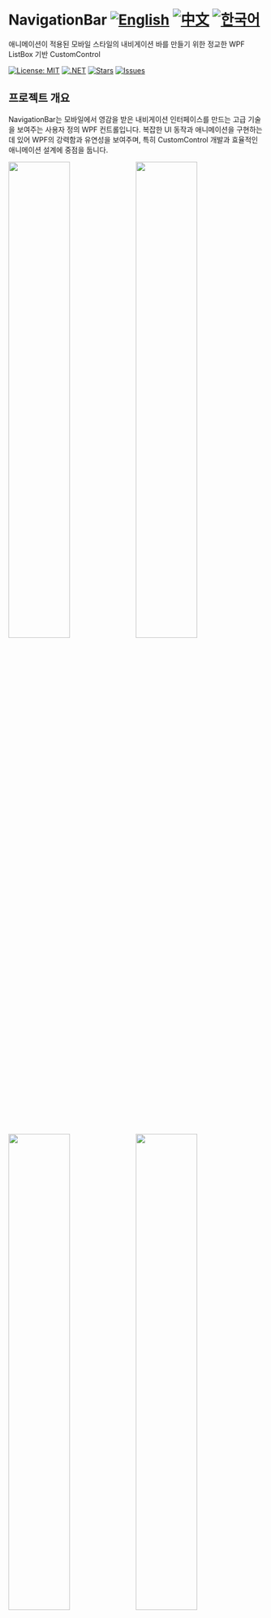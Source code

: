 # NavigationBar [![English](https://img.shields.io/badge/Language-English-blue.svg)](README.md) [![中文](https://img.shields.io/badge/Language-中文-red.svg)](README.zh-CN.md) [![한국어](https://img.shields.io/badge/Language-한국어-red.svg)](README.ko.md) 

애니메이션이 적용된 모바일 스타일의 내비게이션 바를 만들기 위한 정교한 WPF ListBox 기반 CustomControl

[![License: MIT](https://img.shields.io/badge/License-MIT-yellow.svg)](https://opensource.org/licenses/MIT)
[![.NET](https://img.shields.io/badge/.NET-8.0-blue.svg)](https://dotnet.microsoft.com/download)
[![Stars](https://img.shields.io/github/stars/vickyqu115/navigationbar.svg)](https://github.com/vickyqu115/navigationbar/stargazers)
[![Issues](https://img.shields.io/github/issues/vickyqu115/navigationbar.svg)](https://github.com/vickyqu115/navigationbar/issues)

## 프로젝트 개요

NavigationBar는 모바일에서 영감을 받은 내비게이션 인터페이스를 만드는 고급 기술을 보여주는 사용자 정의 WPF 컨트롤입니다. 복잡한 UI 동작과 애니메이션을 구현하는 데 있어 WPF의 강력함과 유연성을 보여주며, 특히 CustomControl 개발과 효율적인 애니메이션 설계에 중점을 둡니다.

<img src="https://github.com/vickyqu115/navigationbar/assets/101777355/7b360df7-b62b-440b-a43d-d5b4926d4b7b" width="49%"/>
<img src="https://github.com/user-attachments/assets/e5d5aedc-d240-4192-a838-ab6bac9ae3ef" width="49%"/>
<img src="https://github.com/vickyqu115/navigationbar/assets/101777355/102fb540-2ee5-46e5-8ba3-1978d48613bc" width="49%"/>
<img src="https://github.com/user-attachments/assets/b235f5b9-d4ae-4c5f-97dd-c2c95ddbee91" width="49%"/>
<img src="https://github.com/user-attachments/assets/7bbbb515-56b9-4cc2-b712-980e1233a61b" width="49%"/>
<img src="https://github.com/user-attachments/assets/db87b05a-6aef-4c20-9965-ab3e30676fe6" width="49%"/>

## 주요 기능 및 구현 사항
#### 1. 고급 CustomControl 개발
- [x] 특화된 내비게이션 기능을 위한 WPF ListBox 확장
- [x] 순수 XAML과 C#을 사용한 복잡한 UI 요소 구현
- [x] 별도의 애플리케이션 및 라이브러리 프로젝트로 모듈성을 최적화한 프로젝트 구조

#### 2. 정교한 애니메이션 기법
- [x] 간결하고 효율적인 애니메이션을 위한 Jamesnet.Wpf 애니메이션 래퍼 클래스(ValueItem, ThickItem, ColorItem) 활용
- [x] 내비게이션 항목 간 부드러운 전환을 위한 사용자 정의 애니메이션 로직
- [x] 향상된 유연성을 위해 ItemsPresenter 외부에서 작동하는 혁신적인 애니메이션 설계

#### 3. XAML 기반 벡터 그래픽
- [x] Visual Studio for Blend에서 Path와 Geometry를 사용한 복잡한 형태 생성
- [x] 확장 가능하고 고품질의 시각적 효과를 위한 벡터 기반 아이콘 구현

#### 4. 고급 WPF 개념
- [x] 독특한 레이아웃과 동작을 가능하게 하는 ListBox를 위한 정교한 ControlTemplate 설계
- [x] 유연한 항목 레이아웃을 위한 사용자 정의 ItemsPanel 구현

#### 5. 성능 최적화
- [x] 클리핑 및 레이아웃 기술을 사용한 효율적인 렌더링
- [x] 세심한 리소스 관리를 통한 최적화된 애니메이션 성능

## 기술적 심층 분석
- **CustomControl 아키텍처**: WPF에서 CustomControl의 강력함을 보여주며, 동작과 외관을 완전히 제어할 수 있습니다.
- **ItemsPresenter 외부 애니메이션**: ItemsPresenter 외부에서 작동하는 애니메이션을 설계하는 혁신적인 접근 방식으로, 이 컨트롤의 핵심 기능입니다.
- **Jamesnet.Wpf 애니메이션 통합**: Jamesnet.Wpf의 ValueItem, ThickItem, ColorItem을 활용하여 간소화되고 더 읽기 쉬운 애니메이션 코드를 구현합니다.
- **Blend에서의 Geometry 생성**: Visual Studio for Blend를 사용하여 복잡한 geometry를 직접 생성하는 방법을 보여주며, 디자인 프로세스를 향상시킵니다.
- **ListBox ControlTemplate 재설계**: 독특한 내비게이션 바 레이아웃과 기능을 구현하기 위해 ListBox 템플릿을 완전히 개선했습니다.

## 기술 스택
- WPF (Windows Presentation Foundation)
- .NET 8.0
- C# 10.0
- XAML
- Jamesnet.Wpf (애니메이션 래퍼 클래스용)

## 프로젝트 구조
- 데모 및 테스트를 위한 애플리케이션 프로젝트
- 재사용성을 높이는 NavigationBar 컨트롤을 위한 라이브러리 프로젝트

## 시작하기
### 필요 조건
- Visual Studio 2022 이상
- .NET 8.0 SDK

### 설치 및 실행
#### 1. 리포지토리 복제:
```
git clone https://github.com/vickyqu115/navigationbar.git
```

#### 2. 솔루션 열기
- [x] Visual Studio
- [x] Visual Studio Code
- [x] Blend for Visual Studio
- [x] JetBrains Rider

<img src="https://github.com/user-attachments/assets/af70f422-7057-4e77-a54d-042ee8358d2a" width="24%"/>
<img src="https://github.com/user-attachments/assets/c06e89aa-dbd2-4db2-b5cd-0f58cbd2f0db" width="24%"/>
<img src="https://github.com/user-attachments/assets/e4feaa10-a107-4b58-8d13-1d8be620ec62" width="24%"/>
<img src="https://github.com/user-attachments/assets/5ff487f6-55e4-43e1-9abf-f8d419ee6943" width="24%"/>

#### 3. 빌드 및 실행
- [x] 시작 프로젝트 설정
- [x] F5를 누르거나 실행 버튼 클릭
- [x] Windows 11 권장

## 학습 자료
- [구현에 대한 상세 아티클](https://jamesnet.dev/article/edit/110)
- [YouTube 튜토리얼](https://bit.ly/3TVeRhF)
- [BiliBili 튜토리얼](https://bit.ly/3UvaOsl)
- [CodeProject](https://www.codeproject.com/Articles/5375482/Customizing-ListBox-for-a-Smooth-Animated-Navigati)

## 기여하기
NavigationBar에 대한 기여를 환영합니다! 이슈를 제출하거나, 풀 리퀘스트를 생성하거나, 개선 사항을 제안해 주세요.

## 라이선스
이 프로젝트는 MIT 라이선스 하에 배포됩니다. 자세한 내용은 [LICENSE](LICENSE) 파일을 참조하세요.

## 연락처
- 웹사이트: https://jamesnet.dev
- 이메일: vickyqu115@hotmail.com, james@jamesnet.dev

NavigationBar로 고급 WPF 기술을 탐험하고 매력적인 내비게이션 경험을 만들어보세요!

## Introduction
WPF applications traditionally prefer a programmatic approach that connects multiple screens through menu configurations and presents them in a unified manner. This technique, often referred to as the menu or Navigation, is one of the core implementations in WPF. It also has a direct correlation with the architecture (design) of the project, so paying more attention to its implementation can positively impact the quality of the project.

This control features a design and animations specialized for mobile, but it can be elegantly and structurally implemented using ListBox and Animation technologies available in WPF. Additionally, it can be similarly implemented in Cross-Platform environments such as AvaloniaUI, Uno, OpenSilver, MAUI, which allows this project to be researched and applied across various platforms.

The goal is also to widely promote the flexibility and excellence of WPF implementation and share the technology. Through this project, we hope you will deeply experience the charm of WPF.

## Cross-Platform Source Code Introduction
This project can be joined not only in WPF but also in various Cross-Platform environments. You can check out the MAUI/AvaloniaUI versions by [Lukewire129](https://github.com/lukewire129), [furesoft](https://github.com/furesoft) and furesoft through [Discussions](https://github.com/vickyqu115/navigationbar/discussions).

- [MAUI (Lukewire129)](https://github.com/vickyqu115/navigationbar/discussions/3)
- [Avalonia Version (Lukewire129)](https://github.com/vickyqu115/navigationbar/discussions/4)
- [Avalonia Version (furesoft)](https://github.com/vickyqu115/navigationbar/discussions/2)

## Design and Structural Philosophy

![293724702-d9264b98-f7fb-434b-b78c-1671ac8b531a](https://github.com/vickyqu115/navigationbar/assets/101777355/7b360df7-b62b-440b-a43d-d5b4926d4b7b)


This control style is one used widely through web or mobile navigation configurations. Therefore, it's commonly seen implemented using IOS, Android, or HTML/CSS technologies. Implementing it with CSS/HTML and JavaScript allows for relatively easy construction of structure and animation functions. In contrast, WPF, through XAML, might feel comparatively complex in terms of design, event, and animation implementation. Thus, the key to this control's implementation is to make the most of WPF's characteristics and provide a high-level implementation method that lets users feel the structural strengths of WPF.

A lot of focus has been put into the quality of the Source code through Refactoring. The project minimizes/optimizes hierarchical XAML structures and emphasizes enhancing code quality through interaction between XAML and Behind code using CustomControl. The control isn't just about providing basic functionality; it's about conveying technical inspiration and encouraging diverse applications through its structural philosophy.

## Project Detail

#### MagicBar.cs
MagicBar, the core control of this project, is a CustomControl inheriting from ListBox control. In most development scenarios, UserControl is the usual choice, but for functions involving complex features, animations, and repetitive elements like in this case, it's more effective to divide and implement them as smaller Control (CustomControl) units.

If you're not familiar with CustomControl, please read the following:

> The CustomControl approach itself is technically challenging and conceptually different from traditional desktop methods like Windows Forms, making it somewhat difficult to approach easily. Additionally, finding reference materials for guidance is challenging. However, this is an important process to elevate your WPF technical skills. We encourage you to open-mindedly take on the challenge of CustomControl implementation with this opportunity.

#### Generic.xaml
CustomControl is characterized by its separation and management of the XAML Design area. Therefore, it doesn't provide direct interaction between the XAML area and the control (Class). Interaction between these two areas is supported through other indirect methods. The first method involves exploring the Template area through the OnApplyTemplate timing. The second method extends binding through DependencyProperty declarations.

This structural feature allows for a perfect separation of design and code, enhancing code reusability and extensibility, and understanding the traditional structure of WPF in depth. All controls used in WPF follow this same method. To verify this, you can directly explore the open-source dotnet/WPF repository available on GitHub.

## 1. XAML Configuration

#### Introduction to Geometry

Geometry is one of the design elements provided in WPF, used for vector-based designs. Traditionally, development methods preferred bitmap images like PNG or JPEG, but there's a growing preference for vector-based designs in recent times. This change can be attributed to improvements in computer performance, developments in monitor resolutions, and shifts in design trends. Hence, the role of Geometry elements is significant in this control. The process of implementing the Circle in the latter part is explained in more detail.

#### Separation of Animation Elements and ItemsPresenter

MagicBar inherits from the ListBox control and uniquely uses the ItemsPresenter element provided through the ItemsControl feature. However, interaction between child elements within the ItemsPresenter is not possible, implying that continuing Animation actions among child items is also unfeasible.

The behavior of ListBoxItem is determined by the type of Panel specified through the ItemsPanelTemplate in the ItemsPresenter element. Therefore, the choice of Panel layout significantly affects the behavior of ListBoxItem. In the case of StackPanel, the order of the added child elements in the Children collection determines their position. For Grid, placement is determined by Row/Column settings.

Thus, linking Animation actions between child elements structurally is not possible.

> However, there are exceptions. In the case of Canvas, interaction through Animation is possible using the concept of coordinates, but it requires complex calculations and precise implementation for all controls. Yet, better implementation methods exist, so Canvas control content is omitted in this context.

#### ListBox ControlTemplate Hierarchy
Usually, in implementing ListBox control, greater emphasis is placed on the child element ListBoxItem. However, for this control, the key feature - the Circle structure - needs to be positioned outside the area of the ItemsPresenter element. Therefore, forming a complex Template in the ListBox control is crucial.

The hierarchy of the ControlTemplate is as follows:

> The following is a simplified representation for clarity and differs from the actual Source code content. The Circle part can easily be found in the text as "PART_Circle".

```xaml
<ControlTemplate TargetType="{x:Type ListBox}">
     <Grid>         
        <Circle/>         
        <ItemsPresenter/>     
     </Grid> 
</ControlTemplate>
```

As seen above, the key is to position the ItemsPresenter and Circle at the same hierarchical level. This arrangement allows the Circle element's Animation range to appear as if freely moving across the ItemsPresenter's child elements. Moreover, it's essential to place the ItemsPresenter element in front of the Circle so that the ListBoxItem element's icons and text do not visually cover the Circle.

Having discussed the theory, let's now delve into the actual source code for a detailed comparison.

> The area with x:Name="PART_Circle" corresponds to the Circle.

```xaml
<Style TargetType="{x:Type local:MagicBar}">
<Setter Property="ItemContainerStyle" Value="{StaticResource MagicBarItem}"/>
<Setter Property="SnapsToDevicePixels" Value="True"/>
<Setter Property="UseLayoutRounding" Value="True"/>
<Setter Property="Background" Value="Transparent"/>
<Setter Property="Width" Value="440"/>
<Setter Property="Height" Value="120"/>
<Setter Property="Template">
    <Setter.Value>
    	<ControlTemplate TargetType="{x:Type local:MagicBar}">
    	    <Grid Background="{TemplateBinding Background}">
    		<Grid.Clip>
    		    <RectangleGeometry Rect="0 0 440 120"/>
    		</Grid.Clip>
    		<Border Style="{StaticResource Bar}"/>
    		<Canvas Margin="20 0 20 0">
    		    <Grid x:Name="PART_Circle" Style="{StaticResource Circle}">
    			<Path Style="{StaticResource Arc}"/>
    			<Ellipse Fill="#222222"/>
    			<Ellipse Fill="CadetBlue" Margin="6"/>
    		    </Grid>
    		</Canvas>
    		<ItemsPresenter Margin="20 40 20 0"/>
    	    </Grid>
    	</ControlTemplate>
    </Setter.Value>
</Setter>
<Setter Property="ItemsPanel">
    <Setter.Value>
    	<ItemsPanelTemplate>
    	    <UniformGrid Columns="5"/>
    	</ItemsPanelTemplate>
    </Setter.Value>
  </Setter>
</Style>
```

#### ListBoxItem Template Configuration

Unlike the ListBox control's Template, the configuration of the ListBoxItem is relatively simple. Also, since it's unrelated to the Circle Animation element, it comprises only the menu item's icon and text.

```xaml
<Style TargetType="{x:Type ListBoxItem}" x:Key="MagicBarItem">
    <Setter Property="FocusVisualStyle" Value="{x:Null}"/>
    <Setter Property="Background" Value="Transparent"/>
    <Setter Property="Template">
        <Setter.Value>
            <ControlTemplate TargetType="{x:Type ListBoxItem}">
                <Grid Background="{TemplateBinding Background}">
                    <james:JamesIcon x:Name="icon" Style="{StaticResource Icon}"/>
                    <TextBlock x:Name="name" Style="{StaticResource Name}"/>
                </Grid>
            </ControlTemplate>
        </Setter.Value>
    </Setter>
</Style>
```

In addition, Animation that changes the position and color of the icon and text is included. As previously mentioned, no special functionality needs to be implemented in this ListBoxItem element.

> JamesIcon is a control provided through the Jamesnet.Wpf library available via NuGet, offering various icons. To substitute it, you can either use the Path control for direct Geometry design implementation or use images with a transparent (Transparent) background.

#### JamesIcon Style

JamesIcon internally includes a Path control and provides various DependencyProperty attributes to allow flexible design definitions from the outside. Key properties include Icon, Width, Height, Fill, etc.

> Vector-based Geometry icons offer consistent designs, which is one way to enhance the quality of the control. Therefore, it's worth examining these differences closely.

```xaml
<Style TargetType="{x:Type james:JamesIcon}" x:Key="Icon">
    <Setter Property="Icon" Value="{TemplateBinding Tag}"/>
    <Setter Property="Width" Value="40"/>
    <Setter Property="Height" Value="40"/>
    <Setter Property="Fill" Value="#44333333"/>
</Style>
```

#### RelativeSource Binding

Since the JamesIcon style is separated from the Template, it's impossible to use TemplateBinding Tag binding as shown below:

```xaml
// Binding method that's not possible</code>
<Setter Property="Icon" Value="{TemplateBinding Tag}"/>
```

Therefore, RelativeSource binding is used to search for the ListBoxItem, the parent element, and bind its Tag property, as shown below:

```xaml
<... Value="{Binding RelativeSource={RelativeSource AncestorType=ListBoxItem}, Path=Tag}"/>
```

Using RelativeSource binding, the original TemplateBinding of the icon defined within the ListBoxItem area can be individually moved to the JamesIcon area. This approach allows each component (JamesIcon) to have its own definition and style, making the code more modular, easier to maintain, and reusable. Separating bindings and styles into their respective areas clarifies the overall code structure, making it easier to understand and modify. Additionally, this separation provides greater flexibility, allowing individual components' styles and behaviors to be adjusted without affecting other components.

## 2. Microsoft Blend: Geometry Design

<img src="https://github.com/vickyqu115/navigationbar/assets/101777355/45dfe12a-3d42-47c1-b514-08167854f5dd" width="700px"/>

Microsoft Blend, the successor to Expression Blend, continues to hold its name despite a reduction in certain features. This program can be added during the installation process of Visual Studio. If you can't find this program, it's possible to add it via the Visual Studio Installer.

Although Microsoft Blend shares most features with Visual Studio, it includes some additional features specialized in design. Among them are functions related to Geometry, partially resembling features found in Adobe's Illustrator.

Using Microsoft Blend in WPF development isn't essential, nor is it exclusively for designers. Instead, it serves as a valuable tool for developers to create professional and attractive design elements without extensive design training.

> However, most of the design features provided by Microsoft Blend can be more powerfully utilized in environments like Figma and Illustrator, so there's no pressing need to learn it. But some features related to Geometry are easy to use without separate training, and thus worth examining closely.

#### Analysis of Circle (🔵) Design
The Circle in the MagicBar control is a crucial point of this project, visually functioning as the menu changes. It includes smooth Animation, adding a contemporary and trendy design element.

The Circle element doesn't necessarily have to be implemented based on Geometry. Using an image could be a simpler method. However, in terms of quality, Geometry designs are becoming more popular as they can handle resolution changes due to size variations more delicately.

> As shown in the image below, a characteristic of Geometry is that you can resize it as much as you want without losing clarity.

<img src="https://github.com/vickyqu115/navigationbar/assets/101777355/68ea4882-3a93-4a59-b6fc-35cc8db5e9bc" width="700px"/>

If you look closely at the Circle design, you'll see that it creates a sense of space by overlapping a black circle and a green circle. Additionally, rounding the lines on both sides makes it blend naturally into the MagicBar area. This not only looks visually smooth but also appears more elegant when animated. However, implementing this arc can be challenging and is often abandoned during practical implementation.

But this is where Microsoft Blend becomes useful in easily creating these special shapes.

#### Drawing Method

The design process involves drawing a large circle with a convex arc at the bottom, then adding smaller circles of the same height on both sides of the large circle. By adjusting the diameter of the large circle, ensure that the large and small circles intersect perfectly.

<img src="https://github.com/vickyqu115/navigationbar/assets/101777355/14f6023a-ade3-4694-8c91-687a2f46df8b" width="700px"/>

Next, use the merge function to cut the unnecessary parts of the large circle and the subtract function to remove unwanted parts of the small circle, leaving only the arc shape at the intersection. Finally, add a rectangle and remove unnecessary parts to create a unique and natural arc shape.

<img src="https://github.com/vickyqu115/navigationbar/assets/101777355/5c6823e3-1cb7-4dea-9b75-0837aed2d31e" width="700px"/>

This method of implementing design elements not only demonstrates how to use Microsoft Blend for complex graphics but also provides a new perspective on thinking and solving design problems. This approach makes the circle not only aesthetically appealing but also technically innovative, enhancing quality.

## 3. Animation: ListBoxItem

The animation behavior in the ListBoxItem area, which includes icons and text, is relatively simple. It features moving components upwards and adjusting opacity transparency when IsSelected is set to true.

> Please carefully observe the animation path and effects through the image below:

<img src="https://github.com/vickyqu115/navigationbar/assets/101777355/102fb540-2ee5-46e5-8ba3-1978d48613bc" width="700px"/>

As shown in the image above, the animation is triggered each time the IsSelected value of the ListBox control changes. Additionally, since the movement of the icon and text doesn't go beyond the ListBoxItem area, it's preferable to implement a static Storyboard element directly within XAML.

> This can be controlled using a Trigger or VisualStateManager module. For this control, a simple Trigger module approach is utilized for handling just the IsSelected action.

#### Storyboard

For the ListBoxItem area's animation behavior, it's necessary to prepare scenarios for both when IsSelected is true and when it's false.

```xaml
<Storyboard x:Key="Selected">
	<james:ThickItem Mode="CubicEaseInOut" TargetName="icon" Duration="0:0:0.5" Property="Margin" To="0 -80 0 0"/>
	<james:ThickItem Mode="CubicEaseInOut" TargetName="name" Duration="0:0:0.5" Property="Margin" To="0 45 0 0"/>
	<james:ColorItem Mode="CubicEaseInOut" TargetName="icon" Duration="0:0:0.5" Property="Fill.Color" To="#333333"/>
	<james:ColorItem Mode="CubicEaseInOut" TargetName="name" Duration="0:0:0.5" Property="Foreground.Color" To="#333333"/>
</Storyboard>

<Storyboard x:Key="UnSelected">
	<james:ThickItem Mode="CubicEaseInOut" TargetName="icon" Duration="0:0:0.5" Property="Margin" To="0 0 0 0"/>
	<james:ThickItem Mode="CubicEaseInOut" TargetName="name" Duration="0:0:0.5" Property="Margin" To="0 60 0 0"/>
	<james:ColorItem Mode="CubicEaseInOut" TargetName="icon" Duration="0:0:0.5" Property="Fill.Color" To="#44333333"/>
	<james:ColorItem Mode="CubicEaseInOut" TargetName="name" Duration="0:0:0.5" Property="Foreground.Color" To="#00000000"/>
</Storyboard>
```

> The key here is specifying the movement path in 'Selected' and the return path in 'UnSelected'.

#### Trigger

Finally, the implementation of animation in the ListBoxItem area concludes by declaring BeginStoryboard using Trigger to activate the respective (Selected/UnSelected) Storyboards.

> Unlike typical Trigger property changes, animations require a return scenario as well.

```xaml
<ControlTemplate.Triggers>
    <Trigger Property="IsSelected" Value="True">
        <Trigger.EnterActions>
            <BeginStoryboard Storyboard="{StaticResource Selected}"/>
        </Trigger.EnterActions>
        <Trigger.ExitActions>
            <BeginStoryboard Storyboard="{StaticResource UnSelected}"/>
        </Trigger.ExitActions>
    </Trigger>
</ControlTemplate.Triggers>
```

The method of configuring animation in the ListBoxItem area is relatively simple. However, implementing the movement of the Circle component, which is introduced next, requires more complex calculations for dynamic behavior.

## 4. Movement of the Circle Component

Now it's time to implement the animation for the movement of the Circle component. Below is a video showing the dynamic movement of the Circle.

![293724702-d9264b98-f7fb-434b-b78c-1671ac8b531a](https://github.com/vickyqu115/navigationbar/assets/101777355/7b360df7-b62b-440b-a43d-d5b4926d4b7b)

The movement of the Circle component must be precisely calculated based on the clicked position, so it can't be implemented in XAML and needs to be handled dynamically in C# code. Therefore, a method for connecting XAML and Code Behind is required.

#### OnApplyTemplate

This method is used to retrieve the Circle area inside the MagicBar control. It's called internally at the connection point between the control and the template. Hence, it's implemented in the MagicBar class via override.

Then, the 'PART_Circle' named circle element is searched using the GetTemplateChild method. This Grid will be the target element for displaying the animation effect during interaction.

```csharp
public override void OnApplyTemplate()
{
    base.OnApplyTemplate();
    Grid grid = (Grid)GetTemplateChild("PART_Circle");

    InitStoryboard(grid);
}
```

#### InitStoryboard

This method initializes the animation. Instances of ValueItem (_vi) and Storyboard (_sb) are created first. The animation effect set in ValueItem is QuinticEaseInOut, which slows down at the start and end of the animation, making it look smooth and natural.

The movement path for the Circle is specified as Canvas.LeftProperty, meaning it changes the horizontal position of the target element. The duration of the animation is set to 0.5 seconds. Finally, the animation target is set as the Circle component (Grid), and the defined animation is added to the storyboard.

```csharp
private void InitStoryboard(Grid circle)
{
    _vi = new();
    _sb = new();

    _vi.Mode = EasingFunctionBaseMode.QuinticEaseInOut;
    _vi.Property = new PropertyPath(Canvas.LeftProperty);
    _vi.Duration = new Duration(new TimeSpan(0, 0, 0, 0, 500));

    Storyboard.SetTarget(_vi, circle);
    Storyboard.SetTargetProperty(_vi, _vi.Property);

    _sb.Children.Add(_vi);
}
```

#### OnSelectionChanged

The scenario for moving the Circle component is now implemented. In the MagicBar class, the OnSelectionChanged event method is implemented to handle the 'PART_Circle' (Grid) element and to execute (Begin) the storyboard.

> The MagicBar control, being a CustomControl derived from ListBox, has the advantage of flexibly implementing override features.

```C#
protected override void OnSelectionChanged(SelectionChangedEventArgs e)
{
    base.OnSelectionChanged(e);

    _vi.To = SelectedIndex * 80;
    _sb.Begin();
}
```
In this method, the logic to dynamically calculate and change the To value based on the SelectedIndex is implemented every time the selected menu changes.

## 5. Conclusion: Examining the Complete Source Code of the CustomControl

Finally, it's time to take a look at the complete structure of the XAML/Csharp code for the MagicBar control. This is an opportunity to see how elegantly and succinctly the control is implemented within the CustomControl structure.

#### Generic.xaml
> Despite the implementation of various features, you can observe the maximally streamlined structure of XAML. Notably, the ControlTemplate structure included in the MagicBar simplifies complex layer hierarchies for easy viewing. Additionally, even small elements like Storyboard, Geometry, TextBlock, and JamesIcon are organized in a regular and systematic manner.

```xaml
<ResourceDictionary
    xmlns="http://schemas.microsoft.com/winfx/2006/xaml/presentation"
    xmlns:x="http://schemas.microsoft.com/winfx/2006/xaml"
    xmlns:james="https://jamesnet.dev/xaml/presentation"
    xmlns:local="clr-namespace:NavigationBar">

    <Storyboard x:Key="Selected">
        <james:ThickItem Mode="CubicEaseInOut" TargetName="icon" Duration="0:0:0.5" Property="Margin" To="0 -80 0 0"/>
        <james:ThickItem Mode="CubicEaseInOut" TargetName="name" Duration="0:0:0.5" Property="Margin" To="0 45 0 0"/>
        <james:ColorItem Mode="CubicEaseInOut" TargetName="icon" Duration="0:0:0.5" Property="Fill.Color" To="#333333"/>
        <james:ColorItem Mode="CubicEaseInOut" TargetName="name" Duration="0:0:0.5" Property="Foreground.Color" To="#333333"/>
    </Storyboard>

    <Storyboard x:Key="UnSelected">
        <james:ThickItem Mode="CubicEaseInOut" TargetName="icon" Duration="0:0:0.5" Property="Margin" To="0 0 0 0"/>
        <james:ThickItem Mode="CubicEaseInOut" TargetName="name" Duration="0:0:0.5" Property="Margin" To="0 60 0 0"/>
        <james:ColorItem Mode="CubicEaseInOut" TargetName="icon" Duration="0:0:0.5" Property="Fill.Color" To="#44333333"/>
        <james:ColorItem Mode="CubicEaseInOut" TargetName="name" Duration="0:0:0.5" Property="Foreground.Color" To="#00000000"/>
    </Storyboard>
    
    <Style TargetType="{x:Type james:JamesIcon}" x:Key="Icon">
        <Setter Property="Icon" Value="{Binding RelativeSource={RelativeSource AncestorType=ListBoxItem},Path=Tag}"/>
        <Setter Property="Width" Value="40"/>
        <Setter Property="Height" Value="40"/>
        <Setter Property="Fill" Value="#44333333"/>
    </Style>

    <Style TargetType="{x:Type TextBlock}" x:Key="Name">
        <Setter Property="Text" Value="{Binding RelativeSource={RelativeSource AncestorType=ListBoxItem},Path=Content}"/>
        <Setter Property="HorizontalAlignment" Value="Center"/>
        <Setter Property="FontWeight" Value="Bold"/>
        <Setter Property="FontSize" Value="14"/>
        <Setter Property="Foreground" Value="#00000000"/>
        <Setter Property="Margin" Value="0 60 0 0"/>
    </Style>
    
    <Style TargetType="{x:Type ListBoxItem}" x:Key="MagicBarItem">
        <Setter Property="FocusVisualStyle" Value="{x:Null}"/>
        <Setter Property="Background" Value="Transparent"/>
        <Setter Property="Template">
            <Setter.Value>
                <ControlTemplate TargetType="{x:Type ListBoxItem}">
                    <Grid Background="{TemplateBinding Background}">
                        <james:JamesIcon x:Name="icon" Style="{StaticResource Icon}"/>
                        <TextBlock x:Name="name" Style="{StaticResource Name}"/>
                    </Grid>
                    <ControlTemplate.Triggers>
                        <Trigger Property="IsSelected" Value="True">
                            <Trigger.EnterActions>
                                <BeginStoryboard Storyboard="{StaticResource Selected}"/>
                            </Trigger.EnterActions>
                            <Trigger.ExitActions>
                                <BeginStoryboard Storyboard="{StaticResource UnSelected}"/>
                            </Trigger.ExitActions>
                        </Trigger>
                    </ControlTemplate.Triggers>
                </ControlTemplate>
            </Setter.Value>
        </Setter>
    </Style>
    
    <Geometry x:Key="ArcData">
        M0,0 L100,0 C95.167503,0 91.135628,3.4278221 90.203163,7.9846497 L90.152122,8.2704506 89.963921,9.1416779 C85.813438,27.384438 69.496498,41 50,41 30.5035,41 14.186564,27.384438 10.036079,9.1416779 L9.8478823,8.2704926 9.7968359,7.9846497 C8.8643732,3.4278221 4.8324914,0 0,0 z
    </Geometry>

    <Style TargetType="{x:Type Path}" x:Key="Arc">
        <Setter Property="Data" Value="{StaticResource ArcData}"/>
        <Setter Property="Width" Value="100"/>
        <Setter Property="Height" Value="100"/>
        <Setter Property="Fill" Value="#222222"/>
        <Setter Property="Margin" Value="-10 40 -10 -1"/>
    </Style>
    
    <Style TargetType="{x:Type Border}" x:Key="Bar">
        <Setter Property="Background" Value="#DDDDDD"/>
        <Setter Property="Margin" Value="0 40 0 0"/>
        <Setter Property="CornerRadius" Value="10"/>
    </Style>

    <Style TargetType="{x:Type Grid}" x:Key="Circle">
        <Setter Property="Width" Value="80"/>
        <Setter Property="Height" Value="80"/>
        <Setter Property="Canvas.Left" Value="-100"/>
    </Style>
    
    <Style TargetType="{x:Type local:MagicBar}">
        <Setter Property="ItemContainerStyle" Value="{StaticResource MagicBarItem}"/>
        <Setter Property="SnapsToDevicePixels" Value="True"/>
        <Setter Property="UseLayoutRounding" Value="True"/>
        <Setter Property="Background" Value="Transparent"/>
        <Setter Property="Width" Value="440"/>
        <Setter Property="Height" Value="120"/>
        <Setter Property="Template">
            <Setter.Value>
                <ControlTemplate TargetType="{x:Type local:MagicBar}">
                    <Grid Background="{TemplateBinding Background}">
                        <Grid.Clip>
                            <RectangleGeometry Rect="0 0 440 120"/>
                        </Grid.Clip>
                        <Border Style="{StaticResource Bar}"/>
                        <Canvas Margin="20 0 20 0">
                            <Grid x:Name="PART_Circle" Style="{StaticResource Circle}">
                                <Path Style="{StaticResource Arc}"/>
                                <Ellipse Fill="#222222"/>
                                <Ellipse Fill="CadetBlue" Margin="6"/>
                            </Grid>
                        </Canvas>
                        <ItemsPresenter Margin="20 40 20 0"/>
                    </Grid>
                </ControlTemplate>
            </Setter.Value>
        </Setter>
        <Setter Property="ItemsPanel">
            <Setter.Value>
                <ItemsPanelTemplate>
                    <UniformGrid Columns="5"/>
                </ItemsPanelTemplate>
            </Setter.Value>
        </Setter>
    </Style>
</ResourceDictionary>
```

#### MagicBar.cs

> The process of locating the disjointed ControlTemplate elements through OnApplyTemplate is a very important and fundamental task, akin to a symbol of WPF. Finding the designated PART_Circle object (Grid) and dynamically composing and activating the Circle's movement (Move) animation whenever the menu changes serves to vividly demonstrate the vitality and dynamic capabilities of WPF.

```csharp
using Jamesnet.Wpf.Animation;
using Jamesnet.Wpf.Controls;
using System;
using System.Collections.Generic;
using System.Linq;
using System.Text;
using System.Threading.Tasks;
using System.Windows;
using System.Windows.Controls;
using System.Windows.Data;
using System.Windows.Documents;
using System.Windows.Input;
using System.Windows.Media;
using System.Windows.Media.Animation;
using System.Windows.Media.Imaging;
using System.Windows.Navigation;
using System.Windows.Shapes;
namespace NavigationBar
{

    public class MagicBar : ListBox
    {
        private ValueItem _vi;
        private Storyboard _sb;

        static MagicBar()
        {
            DefaultStyleKeyProperty.OverrideMetadata(typeof(MagicBar), new FrameworkPropertyMetadata(typeof(MagicBar)));
        }

        public override void OnApplyTemplate()
        {
            base.OnApplyTemplate();
            Grid grid = (Grid)GetTemplateChild("PART_Circle");

            InitStoryboard(grid);
        }

        private void InitStoryboard(Grid circle)
        {
            _vi = new();
            _sb = new();

            _vi.Mode = EasingFunctionBaseMode.QuinticEaseInOut;
            _vi.Property = new PropertyPath(Canvas.LeftProperty);
            _vi.Duration = new Duration(new TimeSpan(0, 0, 0, 0, 500));

            Storyboard.SetTarget(_vi, circle);
            Storyboard.SetTargetProperty(_vi, _vi.Property);

            _sb.Children.Add(_vi);
        }

        protected override void OnSelectionChanged(SelectionChangedEventArgs e)
        {
            base.OnSelectionChanged(e);

            _vi.To = SelectedIndex * 80;
            _sb.Begin();
        }
    }
}
```
As such, by implementing features that would normally be handled through UserControl in a CustomControl approach at the control level, we can achieve more sophisticated and efficient modularization.

With this, I conclude the explanation of the main features. Detailed information about this control is freely available through the GitHub source code. Additionally, in-depth tutorials are provided in both English and Chinese on YouTube and Bilibili, respectively. I look forward to seeing the diverse research and application of this control in XAML-based platforms.


## 6.Dynamic Navigation Bar Customization Using Model Binding

This guide explains how to customize the navigation bar by binding a model to `ItemsSource` instead of directly creating `ListBoxItem` elements in XAML. This approach enhances the flexibility and scalability of your application.





### Step 1: Create the Model

First, define a model to represent the navigation items. This model includes a display name and an icon.

```csharp
public class NavigationModel
{
    public string DisplayName { get; set; }
    public IconType MenuIcon { get; set; }
}
```

### Step 2: Update Binding in Generic.xaml
Modify the binding in your Generic.xaml to reflect the model properties. This allows the navigation bar to display the appropriate text and icon for each item.

```xaml
<Setter Property="Text" Value="{Binding DisplayName}"/>
<Setter Property="Icon" Value="{Binding MenuIcon}"/>
```

### Step 3: Update MainWindow.xaml
Remove the manually defined ListBoxItem elements from MainWindow.xaml and ensure the MagicBar control is ready to bind to a source.

```xaml
<navigation:MagicBar x:Name="bar"/>
```

### Step 4: Populate ItemsSource in Code-Behind or ViewModel
In your MainWindow.xaml.cs or a ViewModel file, create a list of NavigationModel items and set it as the ItemsSource for the MagicBar.


```csharp
private void PopulateNavigationItems()
{
    List<NavigationModel> items = new List<NavigationModel>
    {
        new NavigationModel { DisplayName = "Microsoft", MenuIcon = IconType.Microsoft },
        new NavigationModel { DisplayName = "Apple", MenuIcon = IconType.Apple },
        new NavigationModel { DisplayName = "Google", MenuIcon = IconType.Google },
        new NavigationModel { DisplayName = "Facebook", MenuIcon = IconType.Facebook },
        new NavigationModel { DisplayName = "Instagram", MenuIcon = IconType.Instagram }
    };

    bar.ItemsSource = items;
}
```

## Step 5: Adjust the ItemsPanel Template
Finally, customize the ItemsPanel template in Generic.xaml to dynamically adjust the number of columns based on the item count, using a UniformGrid.

```xaml
<ItemsPanelTemplate>
    <UniformGrid Columns="{Binding RelativeSource={RelativeSource AncestorType=ListBox}, Path=Items.Count}"/>
</ItemsPanelTemplate>
```

## Conclusion
Following these steps allows you to dynamically create a navigation bar with customizable items. This method provides a more scalable and maintainable approach to managing navigation elements in your application.


## Q&A
### Floating-Point Precision Issue in Magic Navigationbar Tutorial 
In the third Magic Navigationbar WPF tutorial video, a viewer raised the following question:

"I see very thin white lines in the XAML designer of VS. I have seen this white line occasionally in other projects as well."

![](https://jamesnetdev.blob.core.windows.net/articleimages/bd42dd4a-4d06-4504-b9dd-a1170682a80d.gif)

[Image Source: (ali50m)](https://github.com/vickyqu115/navigationbar/pull/5)

### Problem Analysis
1. The white line is not visible when running at normal size.
2. The white line appears when the scale is increased beyond a certain level.

This issue is related to **floating-point arithmetic precision and its impact on graphics when zoomed in**.
While floating-point precision issues are not noticeable in everyday calculations, they become prominent when zoomed in or when precise manipulation is required. When graphics are zoomed in, minor errors are magnified, making them visually prominent.

### Why Do Floating-Point Issues Occur When Zooming In?
Floating-point issues become more pronounced when zoomed in due to the following reasons:

1. **Smaller Pixel Units:** After zooming in, individual pixel sizes become smaller, requiring more precise calculations.
2. **More Decimal Places Needed:** When calculating in smaller units, the errors in floating-point arithmetic become more apparent.
3. **Limitations of Floating-Point Representation:** Floating-point represents real numbers approximately, so when zoomed in, these errors are more noticeable.

### Problem Verification
#### No Issue at Normal Size
At normal size, minor floating-point errors are not noticeable. For example, setting the Margin at the top of the Arc to 40 pixels in this project works fine without any issues.

```xml
<Style TargetType="{x:Type Path}" x:Key="Arc">
    ...
    <Setter Property="Margin" Value="-10 40 -10 -1"/>
</Style>
```
[Arc at Normal Size]

![](https://jamesnetdev.blob.core.windows.net/articleimages/43dbd0a0-6669-4a24-9237-bf5c2c83587d.png)

#### Issue When Zoomed In
When the graphics are zoomed in, minor floating-point errors are magnified, making them visually prominent.

[White Line When Zoomed In]

![](https://jamesnetdev.blob.core.windows.net/articleimages/4cb3977f-8b50-4f77-9bcd-48f709553921.png)

### Adjustment Method

To compensate for the error, you can adjust the Margin value to fit the actual situation. For example, adjust the Margin value to 39.66 pixels to correct the error.

[Effect After Adjustment]

![](https://jamesnetdev.blob.core.windows.net/articleimages/9bf7f1b0-1807-42d4-9667-40c1ae55cea7.png)

### Limitations and Visual Impact of Floating-Point Precision

#### Approximation Issue
Computers approximate real numbers with floating-point, so these approximation errors become more pronounced when zoomed in. For example, a Margin value originally set to 40 can cause issues due to minor errors when zoomed in.

#### Visual Artifacts
Floating-point errors can cause visual artifacts, especially at the boundaries or edges of graphics. This can result in jagged edges or positional deviations.

### Solutions for Floating-Point Precision Issues

To address floating-point precision issues, particularly those that occur when zooming in, the following methods can be used:

#### 1. Use Fixed-Point Arithmetic
If the required precision range is known exactly, fixed-point arithmetic can be used instead of floating-point to resolve the issue.

#### 2. Increase Calculation Precision
Use fixed-point arithmetic libraries or fixed-precision data types for calculations.

#### 3. Avoid Extreme Zooming
If possible, avoid extreme zooming of graphics. Set a reasonable zoom range when designing the application to prevent floating-point errors from becoming prominent.

#### 4. UseLayoutRounding and SnapsToDevicePixels

These properties can be used to align boundaries to pixel units. While this may cause performance degradation, it can be easily activated in higher-level controls like Window to solve the issue simply.

```text
UseLayoutRounding="True"
SnapsToDevicePixels="True"
```

### Conclusion

Floating-point precision issues can become prominent when graphics are zoomed in, but these issues can be effectively resolved with appropriate methods and techniques. I hope this explanation helps you understand and resolve floating-point precision issues.
